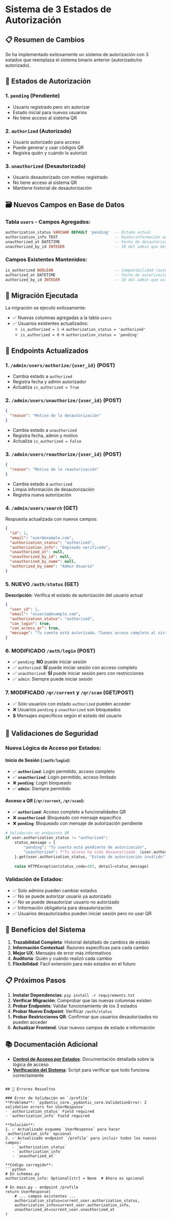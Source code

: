 # Sistema de 3 Estados de Autorización

## 📋 Resumen de Cambios

Se ha implementado exitosamente un sistema de autorización con 3 estados que reemplaza el sistema binario anterior (autorizado/no autorizado).

## 🔄 Estados de Autorización

### 1. `pending` (Pendiente)
- Usuario registrado pero sin autorizar
- Estado inicial para nuevos usuarios
- No tiene acceso al sistema QR

### 2. `authorized` (Autorizado)
- Usuario autorizado para acceso
- Puede generar y usar códigos QR
- Registra quién y cuándo lo autorizó

### 3. `unauthorized` (Desautorizado)
- Usuario desautorizado con motivo registrado
- No tiene acceso al sistema QR
- Mantiene historial de desautorización

## 🗃️ Nuevos Campos en Base de Datos

### Tabla `users` - Campos Agregados:
```sql
authorization_status VARCHAR DEFAULT 'pending'  -- Estado actual
authorization_info TEXT                         -- Razón/información adicional
unauthorized_at DATETIME                        -- Fecha de desautorización
unauthorized_by_id INTEGER                      -- ID del admin que desautorizó
```

### Campos Existentes Mantenidos:
```sql
is_authorized BOOLEAN                           -- Compatibilidad (autorizado = True)
authorized_at DATETIME                          -- Fecha de autorización
authorized_by_id INTEGER                        -- ID del admin que autorizó
```

## 🔄 Migración Ejecutada

La migración se ejecutó exitosamente:
- ✅ Nuevas columnas agregadas a la tabla `users`
- ✅ Usuarios existentes actualizados:
  - `is_authorized = 1` → `authorization_status = 'authorized'`
  - `is_authorized = 0` → `authorization_status = 'pending'`

## 📡 Endpoints Actualizados

### 1. `/admin/users/authorize/{user_id}` (POST)
- Cambia estado a `authorized`
- Registra fecha y admin autorizador
- Actualiza `is_authorized = True`

### 2. `/admin/users/unauthorize/{user_id}` (POST)
```json
{
  "reason": "Motivo de la desautorización"
}
```
- Cambia estado a `unauthorized`
- Registra fecha, admin y motivo
- Actualiza `is_authorized = False`

### 3. `/admin/users/reauthorize/{user_id}` (POST)
```json
{
  "reason": "Motivo de la reautorización"
}
```
- Cambia estado a `authorized`
- Limpia información de desautorización
- Registra nueva autorización

### 4. `/admin/users/search` (GET)
Respuesta actualizada con nuevos campos:
```json
{
  "id": 1,
  "email": "user@example.com",
  "authorization_status": "authorized",
  "authorization_info": "Empleado verificado",
  "unauthorized_at": null,
  "unauthorized_by_id": null,
  "unauthorized_by_name": null,
  "authorized_by_name": "Admin Usuario"
}
```

### 5. **NUEVO** `/auth/status` (GET)
**Descripción**: Verifica el estado de autorización del usuario actual
```json
{
  "user_id": 1,
  "email": "usuario@example.com",
  "authorization_status": "authorized",
  "can_login": true,
  "can_access_qr": true,
  "message": "Tu cuenta está autorizada. Tienes acceso completo al sistema."
}
```

### 6. **MODIFICADO** `/auth/login` (POST)
- ✅ `pending`: **NO** puede iniciar sesión
- ✅ `authorized`: **SÍ** puede iniciar sesión con acceso completo
- ✅ `unauthorized`: **SÍ** puede iniciar sesión pero con restricciones
- ✅ `admin`: Siempre puede iniciar sesión

### 7. **MODIFICADO** `/qr/current` y `/qr/scan` (GET/POST)
- ✅ Solo usuarios con estado `authorized` pueden acceder
- ❌ Usuarios `pending` y `unauthorized` son bloqueados
- 🔒 Mensajes específicos según el estado del usuario

## 🔐 Validaciones de Seguridad

### Nueva Lógica de Acceso por Estados:

#### Inicio de Sesión (`/auth/login`):
- ✅ **`authorized`**: Login permitido, acceso completo
- ✅ **`unauthorized`**: Login permitido, acceso limitado  
- ❌ **`pending`**: Login bloqueado
- ✅ **`admin`**: Siempre permitido

#### Acceso a QR (`/qr/current`, `/qr/scan`):
- ✅ **`authorized`**: Acceso completo a funcionalidades QR
- ❌ **`unauthorized`**: Bloqueado con mensaje específico
- ❌ **`pending`**: Bloqueado con mensaje de autorización pendiente

```python
# Validación en endpoints QR
if user.authorization_status != "authorized":
    status_message = {
        "pending": "Tu cuenta está pendiente de autorización",
        "unauthorized": f"Tu acceso ha sido desautorizado. {user.authorization_info or 'Contacta al administrador.'}"
    }.get(user.authorization_status, "Estado de autorización inválido")
    
    raise HTTPException(status_code=403, detail=status_message)
```

### Validación de Estados:
- ✅ Solo admins pueden cambiar estados
- ✅ No se puede autorizar usuario ya autorizado
- ✅ No se puede desautorizar usuario no autorizado
- ✅ Información obligatoria para desautorización
- ✅ Usuarios desautorizados pueden iniciar sesión pero no usar QR

## 🎯 Beneficios del Sistema

1. **Trazabilidad Completa**: Historial detallado de cambios de estado
2. **Información Contextual**: Razones específicas para cada cambio
3. **Mejor UX**: Mensajes de error más informativos
4. **Auditoría**: Quién y cuándo realizó cada cambio
5. **Flexibilidad**: Fácil extensión para más estados en el futuro

## 📋 Próximos Pasos

1. **Instalar Dependencias**: `pip install -r requirements.txt`
2. **Verificar Migración**: Comprobar que las nuevas columnas existen
3. **Probar Endpoints**: Validar funcionamiento de los 3 estados
4. **Probar Nuevo Endpoint**: Verificar `/auth/status`
5. **Probar Restricciones QR**: Confirmar que usuarios desautorizados no pueden acceder
6. **Actualizar Frontend**: Usar nuevos campos de estado e información

## 📚 Documentación Adicional

- **[Control de Acceso por Estados](./CONTROL_ACCESO_ESTADOS.md)**: Documentación detallada sobre la lógica de acceso
- **[Verificación del Sistema](./verify_3_states.py)**: Script para verificar que todo funciona correctamente


```

## 🐛 Errores Resueltos

### Error de Validación en `/profile`
**Problema**: `pydantic_core._pydantic_core.ValidationError: 2 validation errors for UserResponse`
- `authorization_status` Field required
- `authorization_info` Field required

**Solución**: 
1. ✅ Actualizado esquema `UserResponse` para hacer `authorization_info` opcional
2. ✅ Actualizado endpoint `/profile` para incluir todos los nuevos campos:
   - `authorization_status`
   - `authorization_info` 
   - `unauthorized_at`

**Código corregido**:
```python
# En schemas.py
authorization_info: Optional[str] = None  # Ahora es opcional

# En main.py - endpoint /profile
return UserResponse(
    # ... campos existentes ...
    authorization_status=current_user.authorization_status,
    authorization_info=current_user.authorization_info,
    unauthorized_at=current_user.unauthorized_at
)
```